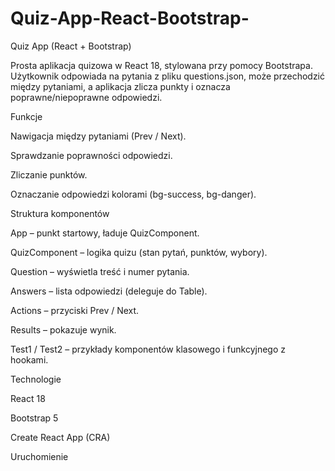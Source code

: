# Quiz-App-React-Bootstrap-
Quiz App (React + Bootstrap)

Prosta aplikacja quizowa w React 18, stylowana przy pomocy Bootstrapa. Użytkownik odpowiada na pytania z pliku questions.json, może przechodzić między pytaniami, a aplikacja zlicza punkty i oznacza poprawne/niepoprawne odpowiedzi.

Funkcje

Nawigacja między pytaniami (Prev / Next).

Sprawdzanie poprawności odpowiedzi.

Zliczanie punktów.

Oznaczanie odpowiedzi kolorami (bg-success, bg-danger).

Struktura komponentów

App – punkt startowy, ładuje QuizComponent.

QuizComponent – logika quizu (stan pytań, punktów, wybory).

Question – wyświetla treść i numer pytania.

Answers – lista odpowiedzi (deleguje do Table).

Actions – przyciski Prev / Next.

Results – pokazuje wynik.

Test1 / Test2 – przykłady komponentów klasowego i funkcyjnego z hookami.

Technologie

React 18

Bootstrap 5

Create React App (CRA)

Uruchomienie
